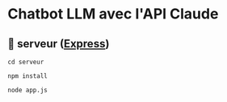 # Chatbot LLM avec l'API Claude

## 📁 serveur (<a href="https://expressjs.com/">Express</a>)
```
cd serveur
```

```
npm install
```

```
node app.js
```

